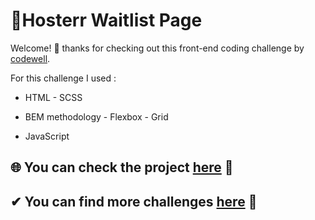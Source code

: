 # 💠Hosterr Waitlist Page

Welcome! 👋 thanks for checking out this front-end coding challenge by [codewell](https://www.codewell.cc/).

For this challenge I used :

- HTML - SCSS

- BEM methodology - Flexbox - Grid

- JavaScript


## 🌐 You can check the project [here](https://vladimirvaldes.github.io/HosterLP/) 👀
## ✔ You can find more challenges [here](https://www.codewell.cc/challenges) 👀
